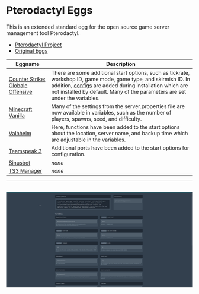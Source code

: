 # Pterodactyl Eggs
This is an extended standard egg for the open source game server management tool Pterodactyl.

* [Pterodactyl Project](https://pterodactyl.io/)
* [Original Eggs](https://github.com/parkervcp/eggs)

| Eggname | Description |
|------------------------------|--------------------------------------------------------------------|
| [Counter Strike: Globale Offensive](https://blog.counter-strike.net/) | There are some additional start options, such as tickrate, workshop ID, game mode, game type, and skirmish ID. In addition, [configs](https://github.com/Mashlex/CSGO-Server-Setup) are added during installation which are not installed by default. Many of the parameters are set under the variables. |
| [Minecraft Vanilla](https://www.minecraft.net/) | Many of the settings from the server.properties file are now available in variables, such as the number of players, spawns, seed, and difficulty. |
| [Valhheim](https://www.valheimgame.com/) | Here, functions have been added to the start options about the location, server name, and backup time which are adjustable in the variables. |
| [Teamspeak 3](https://www.teamspeak.com/en/) | Additional ports have been added to the start options for configuration. |
| [Sinusbot](https://www.sinusbot.com/) | *none* |
| [TS3 Manager](https://www.ts3.app/) | *none* |

---
![Image](https://github.com/Mashlex/Pterodactyl-Eggs/blob/b2e2f6e5685637bf565f52f8ec53508fdddec43f/img/csgo-optionen.gif)
---